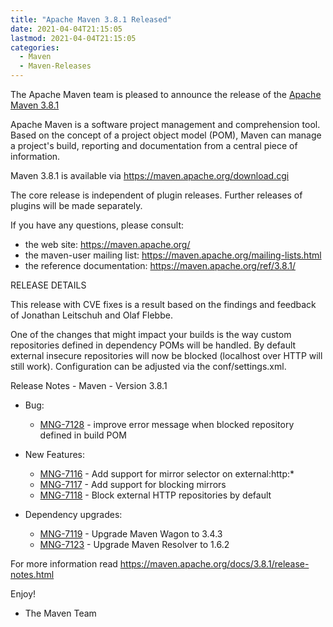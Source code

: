 ```yaml
---
title: "Apache Maven 3.8.1 Released"
date: 2021-04-04T21:15:05
lastmod: 2021-04-04T21:15:05
categories:
  - Maven
  - Maven-Releases
---
```

The Apache Maven team is pleased to announce the release of the [Apache Maven 3.8.1](https://maven.apache.org/ref/3.8.1/)

Apache Maven is a software project management and comprehension tool. Based on the concept
of a project object model (POM), Maven can manage a project's build, reporting and documentation
from a central piece of information.

Maven 3.8.1 is available via https://maven.apache.org/download.cgi

The core release is independent of plugin releases. Further releases of plugins will be made
separately.

If you have any questions, please consult:

- the web site: https://maven.apache.org/
- the maven-user mailing list: https://maven.apache.org/mailing-lists.html
- the reference documentation: https://maven.apache.org/ref/3.8.1/

RELEASE DETAILS

This release with CVE fixes is a result based on the findings and feedback of Jonathan Leitschuh and Olaf Flebbe.

One of the changes that might impact your builds is the way custom repositories defined in dependency 
POMs will be handled.
By default external insecure repositories will now be blocked (localhost over HTTP will still work).
Configuration can be adjusted via the conf/settings.xml.

Release Notes - Maven - Version 3.8.1

* Bug:
   * [MNG-7128](https://issues.apache.org/jira/browse/MNG-7128) - improve error message when blocked repository defined in build POM

* New Features:

    * [MNG-7116](https://issues.apache.org/jira/browse/MNG-7116) - Add support for mirror selector on external:http:*
    * [MNG-7117](https://issues.apache.org/jira/browse/MNG-7117) - Add support for blocking mirrors
    * [MNG-7118](https://issues.apache.org/jira/browse/MNG-7118) - Block external HTTP repositories by default

* Dependency upgrades:
  
    * [MNG-7119](https://issues.apache.org/jira/browse/MNG-7119) - Upgrade Maven Wagon to 3.4.3
    * [MNG-7123](https://issues.apache.org/jira/browse/MNG-7123) - Upgrade Maven Resolver to 1.6.2

For more information read https://maven.apache.org/docs/3.8.1/release-notes.html

Enjoy!

- The Maven Team
